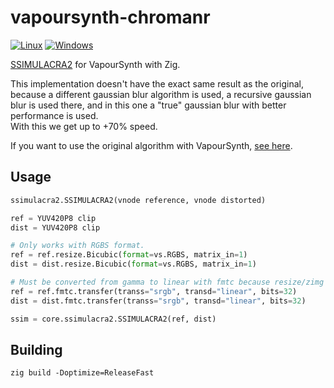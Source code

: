 # vapoursynth-chromanr
[![Linux](https://github.com/dnjulek/vapoursynth-ssimulacra2/actions/workflows/linux-build.yml/badge.svg)](https://github.com/dnjulek/vapoursynth-ssimulacra2/actions/workflows/linux-build.yml)
[![Windows](https://github.com/dnjulek/vapoursynth-ssimulacra2/actions/workflows/windows-build.yml/badge.svg)](https://github.com/dnjulek/vapoursynth-ssimulacra2/actions/workflows/windows-build.yml)

[SSIMULACRA2](https://github.com/cloudinary/ssimulacra2) for VapourSynth with Zig.

This implementation doesn't have the exact same result as the original, because a different gaussian blur algorithm is used,
a recursive gaussian blur is used there, and in this one a "true" gaussian blur with better performance is used.\
With this we get up to +70% speed.

If you want to use the original algorithm with VapourSynth, [see here](https://github.com/dnjulek/vapoursynth-julek-plugin/wiki/SSIMULACRA).

## Usage
```python
ssimulacra2.SSIMULACRA2(vnode reference, vnode distorted)
```

```python
ref = YUV420P8 clip
dist = YUV420P8 clip

# Only works with RGBS format.
ref = ref.resize.Bicubic(format=vs.RGBS, matrix_in=1)
dist = dist.resize.Bicubic(format=vs.RGBS, matrix_in=1)

# Must be converted from gamma to linear with fmtc because resize/zimg uses another formula.
ref = ref.fmtc.transfer(transs="srgb", transd="linear", bits=32)
dist = dist.fmtc.transfer(transs="srgb", transd="linear", bits=32)

ssim = core.ssimulacra2.SSIMULACRA2(ref, dist)
```

## Building
``zig build -Doptimize=ReleaseFast``
